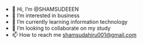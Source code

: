 - 👋 Hi, I’m @SHAMSUDEEEN
- 👀 I’m interested in business
- 🌱 I’m currently learning information technology
- 💞️ I’m looking to collaborate on my study 
- 📫 How to reach me shamsudahiru001@gmail.com 

<!---
SHAMSUDEEEN/SHAMSUDEEEN is a ✨ special ✨ repository because its `README.md` (this file) appears on your GitHub profile.
You can click the Preview link to take a look at your changes.
--->
